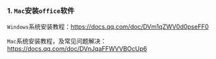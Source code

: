 ### 1. `Mac`安装`office`软件

`Windows`系统安装教程：https://docs.qq.com/doc/DVm1qZWV0d0pseFF0

`Mac`系统安装教程，及常见问题解决：https://docs.qq.com/doc/DVnJqaFFWVVBOcUp6

